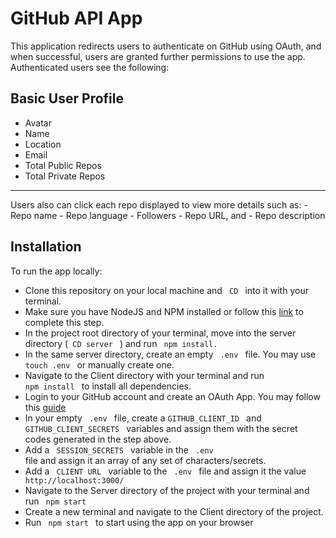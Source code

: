 # GitHub API App

This application redirects users to authenticate on GitHub using OAuth, and when successful, users are granted further permissions to use the app.
Authenticated users see the following:

## Basic User Profile
- Avatar
- Name
- Location
- Email
- Total Public Repos
- Total Private Repos

<hr />
Users also can click each repo displayed to view more details such as:
- Repo name
- Repo language
- Followers
- Repo URL, and
- Repo description

## Installation
To run the app locally:
- Clone this repository on your local machine and <code> CD </code> into it with your terminal.
- Make sure you have NodeJS and NPM installed or follow this [link](https://docs.npmjs.com/downloading-and-installing-node-js-and-npm/) to complete this step.
- In the project root directory of your terminal, move into the server directory (<code> CD server </code> ) and run <code> npm install. </code> 
- In the same server directory, create an empty <code> .env </code> file. You may use <code> touch .env </code> or manually create one.
- Navigate to the Client directory with your terminal and run <code> npm install </code> to install all dependencies.
- Login to your GitHub account and create an OAuth App. You may follow this [guide](https://docs.github.com/en/developers/apps/building-oauth-apps)
- In your empty <code> .env </code> file, create a <code>GITHUB_CLIENT_ID </code> and <code> GITHUB_CLIENT_SECRETS </code> variables and assign them with the secret codes generated in the step above.
- Add a <code> SESSION_SECRETS </code> variable in the <code> .env </code> file and assign it an array of any set of characters/secrets.
- Add a <code> CLIENT URL </code> variable to the <code> .env </code> file and assign it the value <code> http://localhost:3000/</code>
- Navigate to the Server directory of the project with your terminal and run <code> npm start </code>
- Create a new terminal and navigate to the Client directory of the project.
- Run <code> npm start </code> to start using the app on your browser
